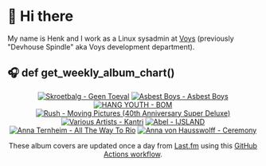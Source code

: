 # 👋 Hi there

My name is Henk and I work as a Linux sysadmin at <a href="https://www.voys.co/about/">Voys</a> (previously "Devhouse Spindle" aka Voys development department).

## 🎧 def get_weekly_album_chart()
<!-- lastfm -->
<p align="center"><a href="https://www.last.fm/music/Skroetbalg/Geen+Toeval"><img src="https://lastfm.freetls.fastly.net/i/u/64s/e12dd4d2948f52f88264fb058f046bec.jpg" title="Skroetbalg - Geen Toeval"></a> <a href="https://www.last.fm/music/Asbest+Boys/Asbest+Boys"><img src="https://lastfm.freetls.fastly.net/i/u/64s/9de1baad7624c6ab4530df4838c80ad3.jpg" title="Asbest Boys - Asbest Boys"></a> <a href="https://www.last.fm/music/HANG+YOUTH/BOM"><img src="https://lastfm.freetls.fastly.net/i/u/64s/5afed066325ab601957c664c7057bf14.png" title="HANG YOUTH - BOM"></a> <a href="https://www.last.fm/music/Rush/Moving+Pictures+(40th+Anniversary+Super+Deluxe)"><img src="https://lastfm.freetls.fastly.net/i/u/64s/e35f6b98e5cf7ef45fd144a0e925dce1.jpg" title="Rush - Moving Pictures (40th Anniversary Super Deluxe)"></a> <a href="https://www.last.fm/music/Various+Artists/Kantri"><img src="https://lastfm.freetls.fastly.net/i/u/64s/c2156c437387104996eabc8e65de8763.jpg" title="Various Artists - Kantri"></a> <a href="https://www.last.fm/music/Abel/IJSLAND"><img src="https://lastfm.freetls.fastly.net/i/u/64s/048e29fabb179f5a5b08fbdd19150a63.jpg" title="Abel - IJSLAND"></a> <a href="https://www.last.fm/music/Anna+Ternheim/All+The+Way+To+Rio"><img src="https://lastfm.freetls.fastly.net/i/u/64s/17d23c999ea0ed431741543ead1f3a87.jpg" title="Anna Ternheim - All The Way To Rio"></a> <a href="https://www.last.fm/music/Anna+von+Hausswolff/Ceremony"><img src="https://lastfm.freetls.fastly.net/i/u/64s/68557a089f74462083d76ab28e06815a.jpg" title="Anna von Hausswolff - Ceremony"></a> </p>

<p align="center">These album covers are updated once a day from <a href="https://www.last.fm/user/hbokh">Last.fm</a> using this <a href="https://github.com/marketplace/actions/lastfm-to-markdown">GitHub Actions workflow</a>.</p>
